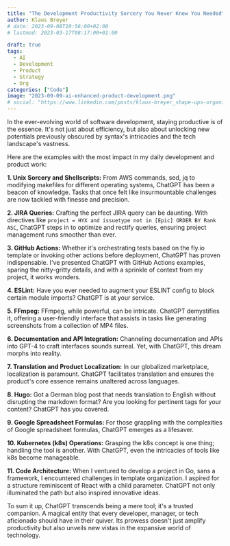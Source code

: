 ```yaml
---
title: "The Development Productivity Sorcery You Never Knew You Needed"
author: Klaus Breyer
# date: 2023-09-08T10:56:00+02:00
# lastmod: 2023-03-17T08:17:00+01:00

draft: true
tags:
  - AI
  - Development
  - Product
  - Strategy
  - Org
categories: ["Code"]
image: "2023-09-09-ai-enhanced-product-development.png"
# social: "https://www.linkedin.com/posts/klaus-breyer_shape-ups-organizational-impact-klaus-activity-7105845252837498880-YFVg"
---
```


In the ever-evolving world of software development, staying productive is of the essence. It's not just about efficiency, but also about unlocking new potentials previously obscured by syntax's intricacies and the tech landscape's vastness.

Here are the examples with the most impact in my daily development and product work:

**1. Unix Sorcery and Shellscripts:** From AWS commands, sed, jq to modifying makefiles for different operating systems, ChatGPT has been a beacon of knowledge. Tasks that once felt like insurmountable challenges are now tackled with finesse and precision.

**2. JIRA Queries:** Crafting the perfect JIRA query can be daunting. With directives like `project = HYX and issuetype not in [Epic] ORDER BY Rank ASC`, ChatGPT steps in to optimize and rectify queries, ensuring project management runs smoother than ever.

**3. GitHub Actions:** Whether it's orchestrating tests based on the fly.io template or invoking other actions before deployment, ChatGPT has proven indispensable. I've presented ChatGPT with GitHub Actions examples, sparing the nitty-gritty details, and with a sprinkle of context from my project, it works wonders.

**4. ESLint:** Have you ever needed to augment your ESLINT config to block certain module imports? ChatGPT is at your service.

**5. FFmpeg:** FFmpeg, while powerful, can be intricate. ChatGPT demystifies it, offering a user-friendly interface that assists in tasks like generating screenshots from a collection of MP4 files.

**6. Documentation and API Integration:** Channeling documentation and APIs into GPT-4 to craft interfaces sounds surreal. Yet, with ChatGPT, this dream morphs into reality.

**7. Translation and Product Localization:** In our globalized marketplace, localization is paramount. ChatGPT facilitates translation and ensures the product's core essence remains unaltered across languages.

**8. Hugo:** Got a German blog post that needs translation to English without disrupting the markdown format? Are you looking for pertinent tags for your content? ChatGPT has you covered.

**9. Google Spreadsheet Formulas:** For those grappling with the complexities of Google spreadsheet formulas, ChatGPT emerges as a lifesaver.

**10. Kubernetes (k8s) Operations:** Grasping the k8s concept is one thing; handling the tool is another. With ChatGPT, even the intricacies of tools like k8s become manageable.

**11. Code Architecture:** When I ventured to develop a project in Go, sans a framework, I encountered challenges in template organization. I aspired for a structure reminiscent of React with a child parameter. ChatGPT not only illuminated the path but also inspired innovative ideas.

To sum it up, ChatGPT transcends being a mere tool; it's a trusted companion. A magical entity that every developer, manager, or tech aficionado should have in their quiver. Its prowess doesn't just amplify productivity but also unveils new vistas in the expansive world of technology.
